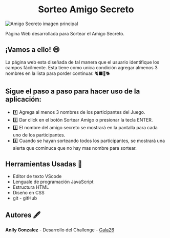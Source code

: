 # <h1 align="center"> Sorteo Amigo Secreto </h1>

![Amigo Secreto imagen principal ](https://github.com/user-attachments/assets/b5f1a44b-b729-44f5-b939-dd90b01103c6) 

Página Web desarrollada para Sortear el Amigo Secreto.

## ¡Vamos a ello! 😄

La página web esta diseñada de tal manera que el usuario identifique los campos fácilmente. 
Esta tiene como unica condición agregar almenos 3 nombres en la lista para porder continuar. 🐈‍⬛🐢🐕

## Sigue el paso a paso para hacer uso de la aplicación:
* :one: Agrega al menos 3 nombres de los participantes del Juego.
* :two: Dar click en el botón Sortear Amigo o presionar la tecla ENTER.
* :three: El nombre del amigo secreto se mostrará en la pantalla para cada uno de los participantes.
* :four: Cuando se hayan sorteando todos los participantes, se mostrará una alerta que cominuca que no hay mas nombre para sortear.

## Herramientas Usadas 🧰
*  Editor de texto VScode
*  Lenguale de programación JavaScript
*  Estructura HTML
*  Diseño en CSS
*  git - gitHub
  
## Autores 🖋️
**Anlly Gonzalez**  - Desarrollo del Challenge - [Gala26](https://github.com/Gala26-pixel)


